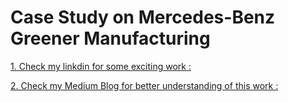 # Case Study on Mercedes-Benz Greener Manufacturing
[1. Check my linkdin for some exciting work : ](www.linkedin.com/in/luckychauhan14994)

[2. Check my Medium Blog for better understanding of this work : ](https://medium.com/@luckychauhan14994/case-study-on-mercedes-benz-greener-manufacturing-b2e08979603e)
